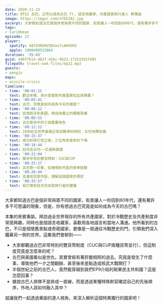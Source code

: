 ```yaml
---
date: 2020-11-13
title: EP22 古巴，之所以成為古巴 ft. 語言收藏家、共產國家旅行達人 蔡秉諭
image: https://imgur.com/n7EE2A2.jpg
excerpt: 大家都知道古巴是個非常與眾不同的國家，街景讓人一秒回到60年代，還有著許多不可思議的現象，但是，你有想過古巴究竟是如何成為今天的古巴嗎？本集的來賓秉諭，拜訪過全世界現存的所有共產國家，對於冷戰歷史及共產制度非常感興趣，同時也是個語言收藏家，喜歡用各地語言和當地人溝通。他所看到的古巴，不只是個懷舊景點或奇葩國家，更像是一扇通往冷戰歷史的門，引領我們深入鐵幕另一側的世界。就讓我們一起透過秉諭的達人視角，來深入解析這個特異獨行的國家吧！
tags:
- Caribbean
episode: 22
player:
  spotify: 4Afd3N5HV5DUxo7cAKK6K5
  apple: 1000498522064
duration: '35:43'
guid: e99f7614-d82f-42bc-9b23-1f251592f495
filepath: travel-wok-files/ep22.mp3
guests:
- pengju
maps:
- missile-crisis
timeline:
- time: '00:01:25 '
  text: 歡迎來賓，為什麼會對共產國家如此感興趣？
- time: '00:03:42 '
  text: 古巴，究竟是如何成為今天的樣貌？
- time: '00:06:12 '
  text: 從西班牙到美國，再成為獨立的獨裁政權
- time: '00:08:53 '
  text: 古巴革命中的三個重要角色
- time: '00:12:12 '
  text: 20世紀全世界最接近核武戰爭的時刻：古巴飛彈危機
- time: '00:15:37 '
  text: 成功拆除引信之後，三位角色後來的下場
- time: '00:18:44 '
  text: 如何去古巴——交通與簽證
- time: '00:22:04 '
  text: 舉世罕見的雙貨幣制：CUC與CUP
- time: '00:25:17 '
  text: 古巴第一印象，從機場到市區的搭車經驗
- time: '00:28:44 '
  text: 走進哈瓦那市區，理解這個國家的現狀
- time: '00:33:57 '
  text: 給打算前往古巴自助旅行者的建議
---
```


大家都知道古巴是個非常與眾不同的國家，街景讓人一秒回到60年代，還有著許多不可思議的現象，但是，你有想過古巴究竟是如何成為今天的古巴嗎？ 

本集的來賓秉諭，拜訪過全世界現存的所有共產國家，對於冷戰歷史及共產制度非常感興趣，同時也是個語言收藏家，喜歡用各地語言和當地人溝通。他所看到的古巴，不只是個懷舊景點或奇葩國家，更像是一扇通往冷戰歷史的門，引領我們深入鐵幕另一側的世界。這集我們會聊到——

* 大家都聽過古巴非常特別的雙貨幣制度（CUC與CUP兩種貨幣並行），但這制度究竟是怎麼來的呢？ 
* 古巴與美國看似是世仇，其實曾經有著肝膽相照的過去。究竟是發生了什麼事，導致他們一夕之間翻臉、甚至後來差點造成核武大戰開打？ 
* 半個世紀之前的古巴人，竟然能穿越到我們EP9介紹的剛果民主共和國？這是怎麼回事？ 
* 據說古巴人排隊不是排成一直線，而是透過某種特殊默契確認自己的先後順序，外地人該如何融入其中？ 

就讓我們一起透過秉諭的達人視角，來深入解析這個特異獨行的國家吧！ 



